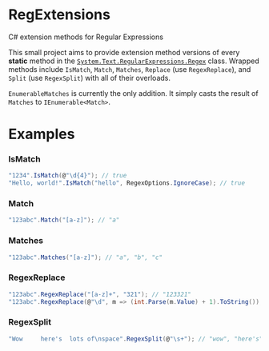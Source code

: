 # RegExtensions
C# extension methods for Regular Expressions

This small project aims to provide extension method versions of every **static** method in the [`System.Text.RegularExpressions.Regex`](https://docs.microsoft.com/en-us/dotnet/api/system.text.regularexpressions.regex?view=netframework-4.7.1) class. Wrapped methods include `IsMatch`, `Match`, `Matches`, `Replace` (use `RegexReplace`), and `Split` (use `RegexSplit`) with all of their overloads.

`EnumerableMatches` is currently the only addition. It simply casts the result of `Matches` to `IEnumerable<Match>`.

# Examples

### IsMatch
```csharp
"1234".IsMatch(@"\d{4}"); // true
"Hello, world!".IsMatch("hello", RegexOptions.IgnoreCase); // true
```

### Match
```csharp
"123abc".Match("[a-z]"); // "a"
```

### Matches
```csharp
"123abc".Matches("[a-z]"); // "a", "b", "c"
```

### RegexReplace
```csharp
"123abc".RegexReplace("[a-z]+", "321"); // "123321"
"123abc".RegexReplace(@"\d", m => (int.Parse(m.Value) + 1).ToString()); // "234abc"
```

### RegexSplit
```csharp
"Wow     here's  lots of\nspace".RegexSplit(@"\s+"); // "wow", "here's", "lots", "of", "space"
```
